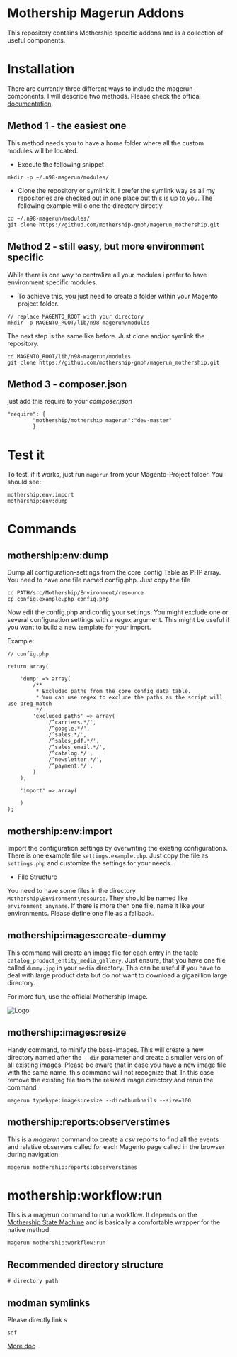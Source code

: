 Mothership Magerun Addons
=========================
This repository contains Mothership specific addons and is a collection of useful components. 


Installation
============

There are currently three different ways to include the magerun-components. I will describe two methods. Please check the offical [documentation](http://magerun.net/introducting-the-new-n98-magerun-module-system/).

Method 1 - the easiest one
--------------------------
This method needs you to have a home folder where all the custom modules will be located.

* Execute the following snippet

```
mkdir -p ~/.n98-magerun/modules/
```

* Clone the repository or symlink it. I prefer the symlink way as all my repositories are checked out in one place but this is up to you. The following example will clone the directory directly.

```
cd ~/.n98-magerun/modules/
git clone https://github.com/mothership-gmbh/magerun_mothership.git
```

Method 2 - still easy, but more environment specific
----------------------------------------------------
While there is one way to centralize all your modules i prefer to have environment specific modules. 

* To achieve this, you just need to create a folder within your Magento project folder.

```
// replace MAGENTO_ROOT with your directory
mkdir -p MAGENTO_ROOT/lib/n98-magerun/modules
```

The next step is the same like before. Just clone and/or symlink the repository.

```
cd MAGENTO_ROOT/lib/n98-magerun/modules
git clone https://github.com/mothership-gmbh/magerun_mothership.git
```

Method 3 - composer.json
---------------------------------------
just add this require to your *composer.json*

```
"require": {
        "mothership/mothership_magerun":"dev-master"
        }
```


Test it
=======
To test, if it works, just run ```magerun``` from your Magento-Project folder. You should see:

```
mothership:env:import
mothership:env:dump
```

Commands
========

mothership:env:dump
-------------------
Dump all configuration-settings from the core_config Table as PHP array. You need to have one file named config.php. Just copy the file

```
cd PATH/src/Mothership/Environment/resource
cp config.example.php config.php
```

Now edit the config.php and config your settings. You might exclude one or several configuration settings with a regex argument. This might be useful if you want to
build a new template for your import.

Example:

```
// config.php

return array(

    'dump' => array(
        /**
         * Excluded paths from the core_config_data table.
         * You can use regex to exclude the paths as the script will use preg_match
         */
        'excluded_paths' => array(
            '/^carriers.*/',
            '/^google.*/',
            '/^sales.*/',
            '/^sales_pdf.*/',
            '/^sales_email.*/',
            '/^catalog.*/',
            '/^newsletter.*/',
            '/^payment.*/',
        )
    ),

    'import' => array(

    )
);
```

mothership:env:import
---------------------
Import the configuration settings by overwriting the existing configurations. There is one example file ```settings.example.php```.
Just copy the file as ```settings.php``` and customize the settings for your needs.

 * File Structure

 You need to have some files in the directory ```Mothership\Environment\resource```. They should be named like ```environment_anyname```.
 If there is more then one file, name it like your environments. Please define one file as a fallback.
 
 
mothership:images:create-dummy
------------------------------

This command will create an image file for each entry in the table ```catalog_product_entity_media_gallery```. Just ensure, that you have one file called ```dummy.jpg``` in your ```media``` directory. This can be useful if you have to deal with large product data but do not want to download a gigazillion large directory. 

For more fun, use the official Mothership Image.

![Logo](https://fbcdn-profile-a.akamaihd.net/hprofile-ak-xap1/v/t1.0-1/p160x160/1461677_413147242145236_1945192833_n.png?oh=ef95d2bc628a458430a24a3c06dd66f0&oe=56890054&__gda__=1456143606_da6782209cad961eb54f9f020c624785)

mothership:images:resize
------------------------

Handy command, to minify the base-images. This will create a new directory named after the ```--dir``` parameter and create a smaller version of all existing images. Please be aware that in case you have a new image file with the same name, this command will not recognize that. In this case remove the existing file from the resized image directory and rerun the command

```magerun typehype:images:resize --dir=thumbnails --size=100```

mothership:reports:observerstimes
------------------------
This is a *magerun* command to create a *csv* reports to find all the events and relative observers called for each 
Magento page called in the browser during navigation.

```
magerun mothership:reports:observerstimes
```

# mothership:workflow:run

This is a magerun command to run a workflow. It depends on the [Mothership State Machine](https://github.com/mothership-gmbh/state_machine) and is basically a comfortable wrapper for the native method.

```
magerun mothership:workflow:run
```

## Recommended directory structure

```
# directory path
```

## modman symlinks

Please directly link s

```
sdf
```



[More doc](https://github.com/mothership-gmbh/magerun_mothership/tree/master/src/lib/n98-magerun/modules/mothership_addons/src/Mothership_Addons/Reports)
